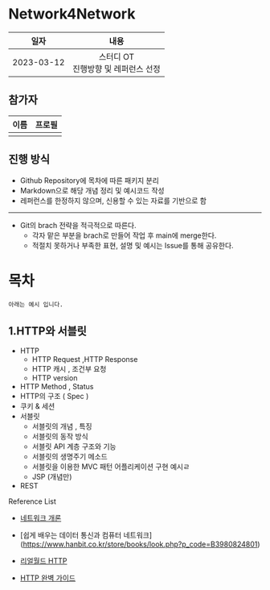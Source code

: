 # Network4Network

| 일자 | 내용 |
|:--:| :--:|
| 2023-03-12 | 스터디 OT<br> 진행방향 및 레퍼런스 선정 |


## 참가자
| 이름 | 프로필 |
| :-: | :-:  |
|     |      |


## 진행 방식
- Github Repository에 목차에 따른 패키지 분리
- Markdown으로 해당 개념 정리 및 예시코드 작성
- 레퍼런스를 한정하지 않으며, 신용할 수 있는 자료를 기반으로 함
---
- Git의 brach 전략을 적극적으로 따른다.
    - 각자 맡은 부분을 brach로 만들어 작업 후 main에 merge한다.
    - 적절치 못하거나 부족한 표현, 설명 및 예시는 Issue를 통해 공유한다.


# 목차

`아래는 예시 입니다.`

## 1.HTTP와 서블릿

- HTTP
    - HTTP Request ,HTTP Response
    - HTTP 캐시 , 조건부 요청
    - HTTP version
- HTTP Method , Status
- HTTP의 구조 ( Spec )
- 쿠키 & 세션
- 서블릿
    - 서블릿의 개념 , 특징
    - 서블릿의 동작 방식
    - 서블릿 API 계층 구조와 기능
    - 서블릿의 생명주기 메소드
    - 서블릿을 이용한 MVC 패턴 어플리케이션 구현 예시ㄹ
    - JSP (개념만)
- REST





Reference List
- [네트워크 개론](https://www.hanbit.co.kr/store/books/look.php?p_code=B7721595096)

- [쉽게 배우는 데이터 통신과 컴퓨터 네트워크] (https://www.hanbit.co.kr/store/books/look.php?p_code=B3980824801)

- [리얼월드 HTTP](https://www.hanbit.co.kr/store/books/look.php?p_code=B7009240426)

- [HTTP 완벽 가이드](http://www.yes24.com/Product/Goods/15381085)
